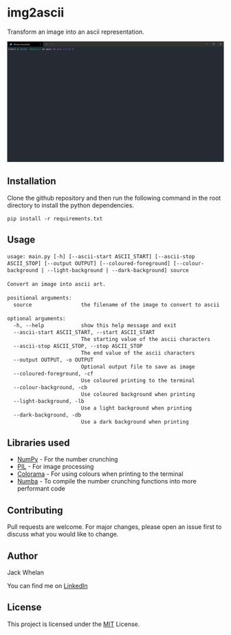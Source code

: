 # img2ascii
Transform an image into an ascii representation.

![](readme_assets/demonstration.gif)

## Installation

Clone the github repository and then run the following command in the root directory to install the python dependencies.

```
pip install -r requirements.txt
```

## Usage

```
usage: main.py [-h] [--ascii-start ASCII_START] [--ascii-stop ASCII_STOP] [--output OUTPUT] [--coloured-foreground] [--colour-background | --light-background | --dark-background] source

Convert an image into ascii art.

positional arguments:
  source                the filename of the image to convert to ascii

optional arguments:
  -h, --help            show this help message and exit
  --ascii-start ASCII_START, --start ASCII_START
                        The starting value of the ascii characters
  --ascii-stop ASCII_STOP, --stop ASCII_STOP
                        The end value of the ascii characters
  --output OUTPUT, -o OUTPUT
                        Optional output file to save as image
  --coloured-foreground, -cf
                        Use coloured printing to the terminal
  --colour-background, -cb
                        Use coloured background when printing
  --light-background, -lb
                        Use a light background when printing
  --dark-background, -db
                        Use a dark background when printing
```

## Libraries used

 - [NumPy](https://numpy.org/) - For the number crunching
 - [PIL](https://pillow.readthedocs.io/en/stable/) - For image processing
 - [Colorama](https://pypi.org/project/colorama/) - For using colours when printing to the terminal
 - [Numba](https://numba.pydata.org/) - To compile the number crunching functions into more performant code

## Contributing
Pull requests are welcome. For major changes, please open an issue first to discuss what you would like to change.

## Author
Jack Whelan

You can find me on [LinkedIn](https://www.linkedin.com/in/jack-whelan-1707491aa) 

## License
This project is licensed under the [MIT](LICENSE) License.
